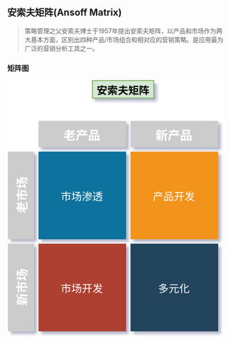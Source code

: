 ## 安索夫矩阵(Ansoff Matrix)

> 策略管理之父安索夫博士于1957年提出安索夫矩阵，以产品和市场作为两大基本方面，区别出四种产品/市场组合和相对应的营销策略。是应用最为广泛的营销分析工具之一。


### 矩阵图

![AnsoffMatrix](./art/AnsoffMatrix.svg)